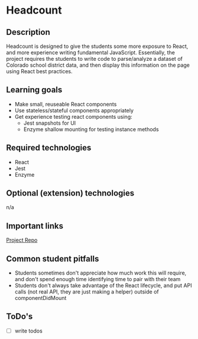 # Headcount

## Description

Headcount is designed to give the students some more exposure to React, and more
experience writing fundamental JavaScript. Essentially, the project requires the
students to write code to parse/analyze a dataset of Colorado school district 
data, and then display this information on the page using React best practices.

## Learning goals

* Make small, reuseable React components
* Use stateless/stateful components appropriately
* Get experience testing react components using:
    - Jest snapshots for UI
    - Enzyme shallow mounting for testing instance methods

## Required technologies

- React
- Jest
- Enzyme

## Optional (extension) technologies

n/a

## Important links

[Project Repo](https://github.com/turingschool-examples/headcount2.0)

## Common student pitfalls

- Students sometimes don't appreciate how much work this will require, and don't
  spend enough time identifying time to pair with their team
- Students don't always take advantage of the React lifecycle, and put API calls
  (not real API, they are just making a helper) outside of componentDidMount

## ToDo's

* [ ] write todos
